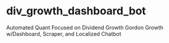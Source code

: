 # div_growth_dashboard_bot
Automated Quant Focused on Dividend Growth Gordon Growth w/Dashboard, Scraper, and Localized Chatbot
